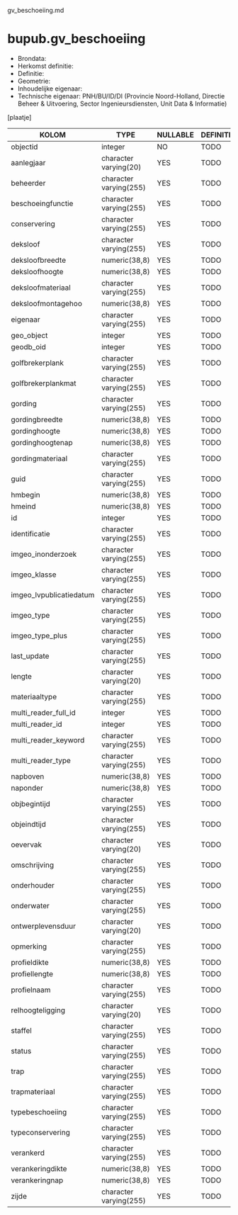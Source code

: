 gv_beschoeiing.md

# bupub.gv_beschoeiing


* Brondata: 
* Herkomst definitie: 
* Definitie: 
* Geometrie: 
* Inhoudelijke eigenaar: 
* Technische eigenaar: PNH/BU/ID/DI (Provincie Noord-Holland, Directie Beheer & Uitvoering, Sector Ingenieursdiensten, Unit Data & Informatie)

[plaatje]


|KOLOM                            |TYPE                       |NULLABLE|DEFINITIE|
|------                           |----                       |-----   |-----    |
|objectid                         |integer                    |NO      |TODO|
|aanlegjaar                       |character varying(20)      |YES     |TODO|
|beheerder                        |character varying(255)     |YES     |TODO|
|beschoeingfunctie                |character varying(255)     |YES     |TODO|
|conservering                     |character varying(255)     |YES     |TODO|
|deksloof                         |character varying(255)     |YES     |TODO|
|deksloofbreedte                  |numeric(38,8)              |YES     |TODO|
|deksloofhoogte                   |numeric(38,8)              |YES     |TODO|
|deksloofmateriaal                |character varying(255)     |YES     |TODO|
|deksloofmontagehoo               |numeric(38,8)              |YES     |TODO|
|eigenaar                         |character varying(255)     |YES     |TODO|
|geo_object                       |integer                    |YES     |TODO|
|geodb_oid                        |integer                    |YES     |TODO|
|golfbrekerplank                  |character varying(255)     |YES     |TODO|
|golfbrekerplankmat               |character varying(255)     |YES     |TODO|
|gording                          |character varying(255)     |YES     |TODO|
|gordingbreedte                   |numeric(38,8)              |YES     |TODO|
|gordinghoogte                    |numeric(38,8)              |YES     |TODO|
|gordinghoogtenap                 |numeric(38,8)              |YES     |TODO|
|gordingmateriaal                 |character varying(255)     |YES     |TODO|
|guid                             |character varying(255)     |YES     |TODO|
|hmbegin                          |numeric(38,8)              |YES     |TODO|
|hmeind                           |numeric(38,8)              |YES     |TODO|
|id                               |integer                    |YES     |TODO|
|identificatie                    |character varying(255)     |YES     |TODO|
|imgeo_inonderzoek                |character varying(255)     |YES     |TODO|
|imgeo_klasse                     |character varying(255)     |YES     |TODO|
|imgeo_lvpublicatiedatum          |character varying(255)     |YES     |TODO|
|imgeo_type                       |character varying(255)     |YES     |TODO|
|imgeo_type_plus                  |character varying(255)     |YES     |TODO|
|last_update                      |character varying(255)     |YES     |TODO|
|lengte                           |character varying(20)      |YES     |TODO|
|materiaaltype                    |character varying(255)     |YES     |TODO|
|multi_reader_full_id             |integer                    |YES     |TODO|
|multi_reader_id                  |integer                    |YES     |TODO|
|multi_reader_keyword             |character varying(255)     |YES     |TODO|
|multi_reader_type                |character varying(255)     |YES     |TODO|
|napboven                         |numeric(38,8)              |YES     |TODO|
|naponder                         |numeric(38,8)              |YES     |TODO|
|objbegintijd                     |character varying(255)     |YES     |TODO|
|objeindtijd                      |character varying(255)     |YES     |TODO|
|oevervak                         |character varying(20)      |YES     |TODO|
|omschrijving                     |character varying(255)     |YES     |TODO|
|onderhouder                      |character varying(255)     |YES     |TODO|
|onderwater                       |character varying(255)     |YES     |TODO|
|ontwerplevensduur                |character varying(20)      |YES     |TODO|
|opmerking                        |character varying(255)     |YES     |TODO|
|profieldikte                     |numeric(38,8)              |YES     |TODO|
|profiellengte                    |numeric(38,8)              |YES     |TODO|
|profielnaam                      |character varying(255)     |YES     |TODO|
|relhoogteligging                 |character varying(20)      |YES     |TODO|
|staffel                          |character varying(255)     |YES     |TODO|
|status                           |character varying(255)     |YES     |TODO|
|trap                             |character varying(255)     |YES     |TODO|
|trapmateriaal                    |character varying(255)     |YES     |TODO|
|typebeschoeiing                  |character varying(255)     |YES     |TODO|
|typeconservering                 |character varying(255)     |YES     |TODO|
|verankerd                        |character varying(255)     |YES     |TODO|
|verankeringdikte                 |numeric(38,8)              |YES     |TODO|
|verankeringnap                   |numeric(38,8)              |YES     |TODO|
|zijde                            |character varying(255)     |YES     |TODO|
